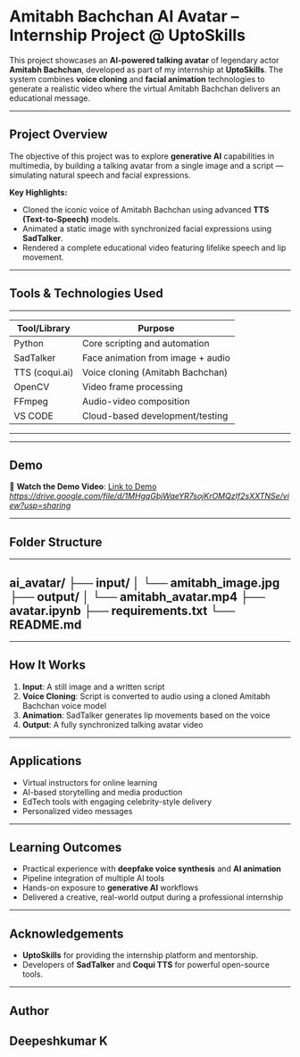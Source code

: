 # Amitabh Bachchan AI Avatar – Internship Project @ UptoSkills

This project showcases an **AI-powered talking avatar** of legendary actor **Amitabh Bachchan**, developed as part of my internship at **UptoSkills**. The system combines **voice cloning** and **facial animation** technologies to generate a realistic video where the virtual Amitabh Bachchan delivers an educational message.

---

## Project Overview

The objective of this project was to explore **generative AI** capabilities in multimedia, by building a talking avatar from a single image and a script — simulating natural speech and facial expressions.

**Key Highlights:**
- Cloned the iconic voice of Amitabh Bachchan using advanced **TTS (Text-to-Speech)** models.
- Animated a static image with synchronized facial expressions using **SadTalker**.
- Rendered a complete educational video featuring lifelike speech and lip movement.

---

## Tools & Technologies Used

----------------------------------------------------------
| Tool/Library      | Purpose                             |
|-------------------|-------------------------------------|
| Python            | Core scripting and automation       |
| SadTalker         | Face animation from image + audio   |
| TTS (coqui.ai)    | Voice cloning (Amitabh Bachchan)    |
| OpenCV            | Video frame processing              |
| FFmpeg            | Audio-video composition             |
| VS CODE           | Cloud-based development/testing     |
-----------------------------------------------------------

---

## Demo

🔗 **Watch the Demo Video**: [Link to Demo](#) *https://drive.google.com/file/d/1MHgqGbjWaeYR7sojKrOMQzIf2sXXTNSe/view?usp=sharing*

---

## Folder Structure

---
ai_avatar/
├── input/
│ └── amitabh_image.jpg 
├── output/
│ └── amitabh_avatar.mp4
├── avatar.ipynb 
├── requirements.txt 
└── README.md
---

---

## How It Works

1. **Input**: A still image and a written script
2. **Voice Cloning**: Script is converted to audio using a cloned Amitabh Bachchan voice model
3. **Animation**: SadTalker generates lip movements based on the voice
4. **Output**: A fully synchronized talking avatar video

---

## Applications

- Virtual instructors for online learning
- AI-based storytelling and media production
- EdTech tools with engaging celebrity-style delivery
- Personalized video messages

---

## Learning Outcomes

- Practical experience with **deepfake voice synthesis** and **AI animation**
- Pipeline integration of multiple AI tools
- Hands-on exposure to **generative AI** workflows
- Delivered a creative, real-world output during a professional internship

---

## Acknowledgements

- **UptoSkills** for providing the internship platform and mentorship.
- Developers of **SadTalker** and **Coqui TTS** for powerful open-source tools.

---


## Author

**Deepeshkumar K**  
---
